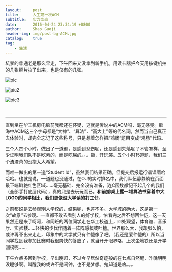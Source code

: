 ```yaml
---
layout:     post
title:      人生第一次ACM
subtitle:   实力垫底
date:       2016-04-24 23:34:19 +0800
author:     Shao Guoji
header-img: img/post-bg-ACM.jpg
catalog:    true
tag:
    - 生活
---
```


坑爹的申通老是那么早走，下午回来又没拿到新手机。用读卡器把今天用按键机拍的几张照片拉了出来，也是仅有的几张。

![pic](${side}/img/post-acm1.jpg)

![pic2](${side}/img/post-acm2.jpg)

![pic3](${side}/img/post-acm3.jpg)

<br/>

---

直到坐在华工机房电脑前我都还在怀疑，这就是传说中的ACM吗，毫无感觉。脑海中ACM这三个字母都是“大神”、“算法”、“高大上”等的代名词，然而当自己真正去体验时，却完全忘记了这些称号，只是想着怎样把“鸡肠”题目变成“鸡肠”代码。

三个人四个小时。做出了一道题，是感到悲伤呢，还是感到失落呢？不管怎样，至少证明我们队不是吃素的，而是吃屎的。。。额，开玩笑。五个小时15道题，我们三个渣渣真的没抱太大希望。

而唯一做出的第一道“Student Id”，虽然我们结果正确，但提交后报运行错误啊哈哈哈。也就是说，一道题也没通过，在OJ的实时排名中，我们队伍静静躺在页面最下端鲜艳红色区域……毫无基础、完全没有准备，连C函数都记不起几个的我们（全部手打底层代码），真的只是去玩玩而已。**和前排桌上摞一堆算法书穿着中大LOGO的同学相比，我们更像没大学读的打工仔**。

之前都说是去参观别人学校的，结果呢，也差不多。大学城的确大，这是第一次“故意”去参观。一直都不敢去看别人的好学校，怕看完之后不想回仲恺，这一天果然还是来了呵呵，和同班的两位同学走在华工校道上，四处观望，体育馆、音乐厅、实验楼……轻快的步伐伴随着一阵阵感概或吐槽。世界那么大，我却那么怕，或许再不出来走走，印象中的大学就只有仲恺像了吧。（我还是爱仲恺的）所以当同学找到我参加比赛时我很爽快的答应了，就当开开眼界咯，上次坐地铁还是开学回校呢……

下午六点多回到学校，早出晚归，不过今早居然奇迹般的在七点自然醒，昨晚明明没睡够啊。叫醒我的或许不是闹钟，也不是梦想。鬼知道是啥。。。

